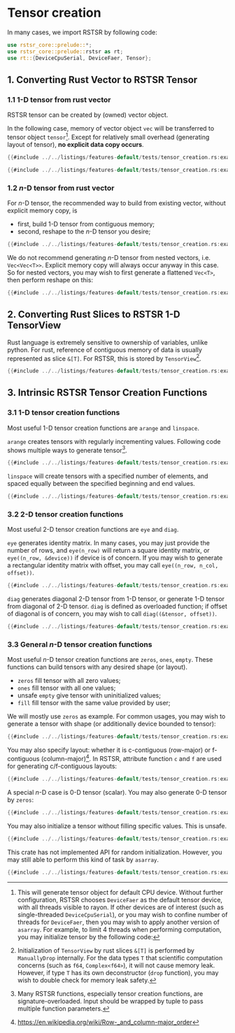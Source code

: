 # Tensor creation

In many cases, we import RSTSR by following code:
```rust
use rstsr_core::prelude::*;
use rstsr_core::prelude::rstsr as rt;
use rt::{DeviceCpuSerial, DeviceFaer, Tensor};
```

## 1. Converting Rust Vector to RSTSR Tensor

### 1.1 1-D tensor from rust vector

RSTSR tensor can be created by (owned) vector object.

In the following case, memory of vector object `vec` will be transferred to tensor object `tensor`[^1].
Except for relatively small overhead (generating layout of tensor), **no explicit data copy occurs**.

```rust
{{#include ../../listings/features-default/tests/tensor_creation.rs:example_01}}
```

[^1]: This will generate tensor object for default CPU device.
Without further configuration, RSTSR chooses `DeviceFaer` as the default tensor device, with all threads visible to rayon.
If other devices are of interest (such as single-threaded `DeviceCpuSerial`), or you may wish to confine number of threads for `DeviceFaer`, then you may wish to apply another version of `asarray`.
For example, to limit 4 threads when performing computation, you may initialize tensor by the following code:

```rust
{{#include ../../listings/features-default/tests/tensor_creation.rs:example_02}}
```

### 1.2 $n$-D tensor from rust vector

For $n$-D tensor, the recommended way to build from existing vector, without explicit memory copy, is
- first, build 1-D tensor from contiguous memory;
- second, reshape to the $n$-D tensor you desire;

```rust
{{#include ../../listings/features-default/tests/tensor_creation.rs:example_03}}
```

We do not recommend generating $n$-D tensor from nested vectors, i.e. `Vec<Vec<T>>`.
Explicit memory copy will always occur anyway in this case.
So for nested vectors, you may wish to first generate a flattened `Vec<T>`, then perform reshape on this:
```rust
{{#include ../../listings/features-default/tests/tensor_creation.rs:example_04}}
```

## 2. Converting Rust Slices to RSTSR 1-D TensorView

Rust language is extremely sensitive to ownership of variables, unlike python.
For rust, reference of contiguous memory of data is usually represented as slice `&[T]`.
For RSTSR, this is stored by `TensorView`[^2].

```rust
{{#include ../../listings/features-default/tests/tensor_creation.rs:example_05}}
```

[^2]: Initialization of `TensorView` by rust slices `&[T]` is performed by `ManuallyDrop` internally.
For the data types `T` that scientific computation concerns (such as `f64`, `Complex<f64>`), it will not cause memory leak.
However, if type `T` has its own deconstructor (`drop` function), you may wish to double check for memory leak safety.

## 3. Intrinsic RSTSR Tensor Creation Functions

### 3.1 1-D tensor creation functions

Most useful 1-D tensor creation functions are `arange` and `linspace`.

`arange` creates tensors with regularly incrementing values.
Following code shows multiple ways to generate tensor[^3].

```rust
{{#include ../../listings/features-default/tests/tensor_creation.rs:example_arange}}
```

[^3]: Many RSTSR functions, especially tensor creation functions, are signature-overloaded.
Input should be wrapped by tuple to pass multiple function parameters.

`linspace` will create tensors with a specified number of elements, and spaced equally between the specified beginning and end values.

```rust
{{#include ../../listings/features-default/tests/tensor_creation.rs:example_linspace}}
```

### 3.2 2-D tensor creation functions

Most useful 2-D tensor creation functions are `eye` and `diag`.

`eye` generates identity matrix.
In many cases, you may just provide the number of rows, and `eye(n_row)` will return a square identity matrix, or `eye((n_row, &device))` if device is of concern.
If you may wish to generate a rectangular identity matrix with offset, you may call `eye((n_row, n_col, offset))`.

```rust
{{#include ../../listings/features-default/tests/tensor_creation.rs:example_eye}}
```

`diag` generates diagonal 2-D tensor from 1-D tensor, or generate 1-D tensor from diagonal of 2-D tensor.
`diag` is defined as overloaded function; if offset of diagonal is of concern, you may wish to call `diag((&tensor, offset))`.

```rust
{{#include ../../listings/features-default/tests/tensor_creation.rs:example_diag}}
```

### 3.3 General $n$-D tensor creation functions

Most useful $n$-D tensor creation functions are `zeros`, `ones`, `empty`.
These functions can build tensors with any desired shape (or layout).

- `zeros` fill tensor with all zero values;
- `ones` fill tensor with all one values;
- unsafe `empty` give tensor with uninitialized values;
- `fill` fill tensor with the same value provided by user;

We will mostly use `zeros` as example.
For common usages, you may wish to generate a tensor with shape (or additionally device bounded to tensor):

```rust
{{#include ../../listings/features-default/tests/tensor_creation.rs:example_zeros_01}}
```

You may also specify layout: whether it is c-contiguous (row-major) or f-contiguous (column-major)[^4].
In RSTSR, attribute function `c` and `f` are used for generating c/f-contiguous layouts:

```rust
{{#include ../../listings/features-default/tests/tensor_creation.rs:example_zeros_02}}
```

[^4]: <https://en.wikipedia.org/wiki/Row-_and_column-major_order>

A special $n$-D case is 0-D tensor (scalar). You may also generate 0-D tensor by `zeros`:

```rust
{{#include ../../listings/features-default/tests/tensor_creation.rs:example_zeros_03}}
```

You may also initialize a tensor without filling specific values. This is unsafe.

```rust
{{#include ../../listings/features-default/tests/tensor_creation.rs:example_empty}}
```

This crate has not implemented API for random initialization.
However, you may still able to perform this kind of task by `asarray`.

```rust
{{#include ../../listings/features-default/tests/tensor_creation.rs:example_random}}
```


